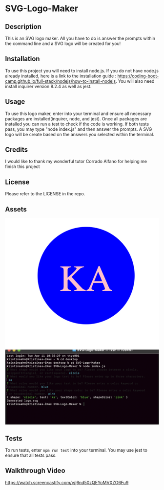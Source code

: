 # SVG-Logo-Maker

## Description

This is an SVG logo maker. All you have to do is answer the prompts within the command line and a SVG logo will be created for you! 

## Installation

To use this project you will need to install node.js. If you do not have node.js already installed, here is a link to the installation guide : https://coding-boot-camp.github.io/full-stack/nodejs/how-to-install-nodejs. You will also need install inquirer version 8.2.4 as well as jest. 

## Usage

To use this logo maker, enter into your terminal and ensure all necessary packages are installed(inquirer, node, and jest). Once all packages are installed you can run a test to check if the code is working. If both tests pass, you may type "node index.js" and then answer the prompts. A SVG logo will be create based on the answers you selected within the terminal. 

## Credits

I would like to thank my wonderful tutor Corrado Alfano for helping me finish this project
## License

Please refer to the LICENSE in the repo.

## Assets

![alt](./screenshots/Screenshot%202023-04-10%20at%208.42.06%20PM.png)
![alt](./screenshots/terminal.png)
## Tests

To run tests, enter `npm run test` into your terminal. You may use jest to ensure that all tests pass. 

## Walkthrough Video

https://watch.screencastify.com/v/j6nd50zQEYoMVXZO6Fu9